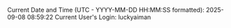 Current Date and Time (UTC - YYYY-MM-DD HH:MM:SS formatted): 2025-09-08 08:59:22
Current User's Login: luckyaiman
